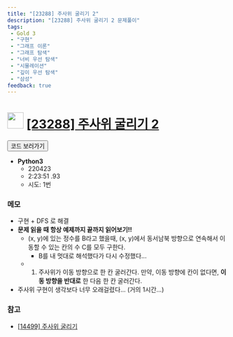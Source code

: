 ```yaml
---
title: "[23288] 주사위 굴리기 2"
description: "[23288] 주사위 굴리기 2 문제풀이"
tags: 
 - Gold 3
 - "구현"
 - "그래프 이론"
 - "그래프 탐색"
 - "너비 우선 탐색"
 - "시뮬레이션"
 - "깊이 우선 탐색"
 - "삼성"
feedback: true
---
```

<h1><img src="https://doky.space/assets/icpclev/g3.svg" height="37px"> <a href="http://icpc.me/23288" target="_blank">[23288] 주사위 굴리기 2</a></h1>

<a href="https://github.com/DokySp/acmicpc-practice/tree/master/23288"><button class="btn btn-info">코드 보러가기</button></a>

- **Python3**
  - 220423
  - 2:23:51 .93
  - 시도: 1번

### 메모
 - 구현 + DFS 로 해결
 - **문제 읽을 때 항상 예제까지 끝까지 읽어보기!!**
    - (x, y)에 있는 정수를 B라고 했을때, (x, y)에서 동서남북 방향으로 연속해서 이동할 수 있는 칸의 수 C를 모두 구한다.
       - B를 내 멋대로 해석했다가 다시 수정했다...
    - 1. 주사위가 이동 방향으로 한 칸 굴러간다. 만약, 이동 방향에 칸이 없다면, **이동 방향을 반대로** 한 다음 한 칸 굴러간다.
 - 주사위 구현이 생각보다 너무 오래걸렸다... (거의 1시간...)

### 참고
 - [[14499] 주사위 굴리기](https://uhug.github.io/docs/14499)
